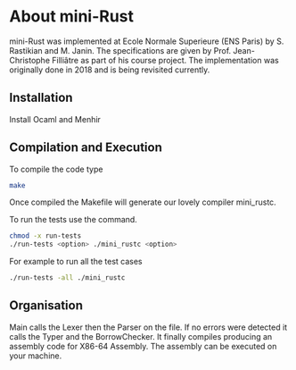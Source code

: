 # About mini-Rust
mini-Rust was implemented at Ecole Normale Superieure (ENS Paris)
by S. Rastikian and M. Janin. The specifications are given by
Prof. Jean-Christophe Filliâtre as part of his course project.
The implementation was originally done in 2018 and is being revisited currently.

## Installation
Install Ocaml and Menhir

## Compilation and Execution
To compile the code type
``` bash
make
```
Once compiled the Makefile will generate our lovely compiler mini_rustc.

To run the tests use the command.
``` bash
chmod -x run-tests
./run-tests <option> ./mini_rustc <option>
```

For example to run all the test cases
``` bash
./run-tests -all ./mini_rustc
```



## Organisation
Main calls the Lexer then the Parser on the file.
If no errors were detected it calls the Typer and the BorrowChecker.
It finally compiles producing an assembly code for X86-64 Assembly.
The assembly can be executed on your machine.